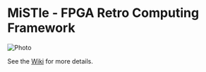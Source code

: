 # MiSTle - FPGA Retro Computing Framework

![Photo](https://github.com/MiSTle-Dev/.github/wiki/.assets/mistle_main_photo.jpeg)

See the [Wiki](https://github.com/MiSTle-Dev/.github/wiki) for more details.
